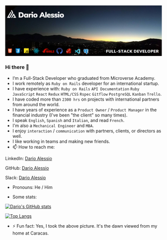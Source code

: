 ![](dario-portal.png)
### Hi there 👋

- I’m a Full-Stack Developer who graduated from Microverse Academy.
- I work remotely as `Ruby on Rails` developer for an international startup.
- I have experience with: `Ruby on Rails` `API Documentation` `Ruby` `JavaScript` `React` `Redux` `HTML/CSS` `Rspec` `Gitflow` `PostgreSQL` `Kanban` `Trello`.
- I have coded more than `2300 hrs` on projects with international partners from around the world.
- I have years of experience as a `Product Owner` / `Product Manager` in the financial industry (I've been "the client" so many times). 
- I speak `English`, `Spanish` and `Italian`, and read `French`.
- I'm also a `Mechanical Engineer` and `MBA`.
- I enjoy `interaction` / `communication` with partners, clients, or directors as well.
- I like working in teams and making new friends.
- 📫 How to reach me: 

LinkedIn: [Dario Alessio](https://www.linkedin.com/in/dario-alessio-3a3b7911b/?locale=en_US)

GitHub: [Dario Alessio](https://github.com/DarioAlessioR)

Slack: [Dario Alessio](https://microverse-students.slack.com/team/U039GCFRK9B)

- Pronouns: He / Him

- Some stats:

[![Dario's GitHub stats](https://github-readme-stats.vercel.app/api?username=darioalessior)](https://github.com/darioalessior/github-readme-stats)

[![Top Langs](https://github-readme-stats.vercel.app/api/top-langs/?username=darioalessior)](https://github.com/darioalessior/github-readme-stats)

- ⚡ Fun fact: Yes, I took the above picture. It's the dawn viewed from my home at Caracas.
